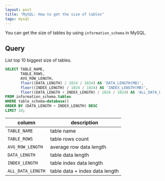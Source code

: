 ```yaml
---
layout: post
title: "MySQL: How to get the size of tables"
tags: mysql
---
```


You can get the size of tables by using `information_schema` in MySQL.

## Query

List top 10 biggest size of tables.

```sql
SELECT TABLE_NAME,
       TABLE_ROWS,
       AVG_ROW_LENGTH,
       floor((DATA_LENGTH) / 1024 / 1024) AS 'DATA_LENGTH(MB)',
       floor((INDEX_LENGTH) / 1024 / 1024) AS 'INDEX_LENGTH(MB)',
       floor((DATA_LENGTH + INDEX_LENGTH) / 1024 / 1024) AS 'ALL_DATA_LENGTH(MB)'
FROM information_schema.tables
WHERE table_schema=database()
ORDER BY (DATA_LENGTH + INDEX_LENGTH) DESC
LIMIT 10;
```

| column | description |
| --- | --- |
| `TABLE_NAME`  | table name  |
| `TABLE_ROWS`  | table rows count  |
| `AVG_ROW_LENGTH`  | average row data length  |
| `DATA_LENGTH`  | table data length  |
| `INDEX_LENGTH`  | table index data length  |
| `ALL_DATA_LENGTH`  | table data + index data length  |
